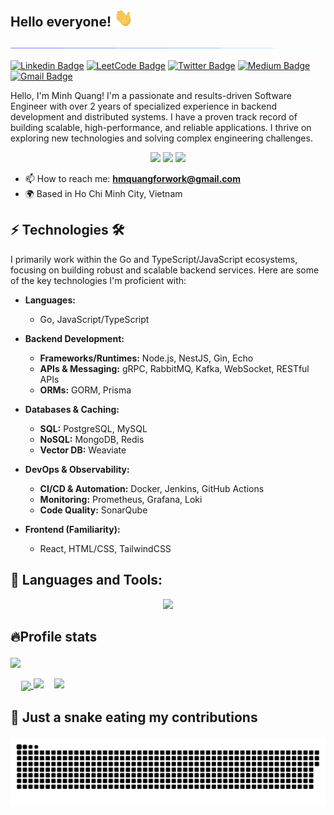 <h2> Hello everyone! <img src="https://raw.githubusercontent.com/ABSphreak/ABSphreak/master/gifs/Hi.gif" width="30px"></h2>
<a href="https://www.facebook.com/waang722"><img src="https://github.com/MLX15/MLX15/blob/master/a.gif"></a>

[![Linkedin Badge](https://img.shields.io/badge/-LinkedIn-blue?style=flat-square&logo=Linkedin&logoColor=white)](https://www.linkedin.com/in/waang) [![LeetCode Badge](https://img.shields.io/badge/-LeetCode-FFA116?style=flat-square&logo=LeetCode&logoColor=black)](https://leetcode.com/u/orgball2608/) [![Twitter Badge](https://img.shields.io/badge/-@Shellofk-1ca0f1?style=flat-square&labelColor=1ca0f1&logo=X&logoColor=white)](https://twitter.com/Shellofk) [![Medium Badge](https://img.shields.io/badge/-@Shellofk-03a57a?style=flat-square&labelColor=000000&logo=Medium)](https://medium.com/@Shellofk) [![Gmail Badge](https://img.shields.io/badge/-hmquangforwork@gmail.com-c14438?style=flat-square&logo=Gmail&logoColor=white)](mailto:hmquangforwork@gmail.com) 

Hello, I'm Minh Quang! I'm a passionate and results-driven Software Engineer with over 2 years of specialized experience in backend development and distributed systems. I have a proven track record of building scalable, high-performance, and reliable applications. I thrive on exploring new technologies and solving complex engineering challenges.

<p align="center">
  <img src="https://media3.giphy.com/media/SM3OPfKLXiuFSOvHhD/giphy.gif?cid=ecf05e47lpttlaj08drs9u35qwn73jsfeuz0bnoj7dt7rfpy&rid=giphy.gif&ct=s" width="170">
  <img src="https://media4.giphy.com/media/WUlplcMpOCEmTGBtBW/giphy.gif?cid=ecf05e47by0a2877muqydrspgxijdkwax9hgzw39o1c1tk9j&rid=giphy.gif&ct=s" width="180">
  <img src="https://media2.giphy.com/media/dWTi2yiBnSq1K2MkTE/giphy.gif?cid=ecf05e47by0a2877muqydrspgxijdkwax9hgzw39o1c1tk9j&rid=giphy.gif&ct=s" width="170">
</p>

- 📫 How to reach me: **hmquangforwork@gmail.com**
- 🌍 Based in Ho Chi Minh City, Vietnam

## ⚡ Technologies 🛠
I primarily work within the Go and TypeScript/JavaScript ecosystems, focusing on building robust and scalable backend services. Here are some of the key technologies I'm proficient with:

-   **Languages:**
    -   Go, JavaScript/TypeScript

-   **Backend Development:**
    -   **Frameworks/Runtimes:** Node.js, NestJS, Gin, Echo
    -   **APIs & Messaging:** gRPC, RabbitMQ, Kafka, WebSocket, RESTful APIs
    -   **ORMs:** GORM, Prisma

-   **Databases & Caching:**
    -   **SQL:** PostgreSQL, MySQL
    -   **NoSQL:** MongoDB, Redis
    -   **Vector DB:** Weaviate

-   **DevOps & Observability:**
    -   **CI/CD & Automation:** Docker, Jenkins, GitHub Actions
    -   **Monitoring:** Prometheus, Grafana, Loki
    -   **Code Quality:** SonarQube

-   **Frontend (Familiarity):**
    -   React, HTML/CSS, TailwindCSS

## 🎯 Languages and Tools:
<div align="center">
    <a href="https://skillicons.dev">
        <img src="https://skillicons.dev/icons?i=go,js,ts,nodejs,cpp,express,nest,mysql,postgres,redis,prisma,sequelize,rabbitmq,docker,prometheus,grafana,githubactions,jenkins,html,css,react,bootstrap,tailwind,git">
    </a>
</div>

## <p align="left">🔥Profile stats</p>
![](https://komarev.com/ghpvc/?username=orgball2608&label=PROFILE+VIEWS)
<br>
<div align="center">
<a href="#" title="orgball2608">
    <img width="315" align="center" src="https://github-readme-stats.vercel.app/api/top-langs/?username=orgball2608&hide=c%23,powershell,Mathematica,Ruby,Objective-C,Objective-C%2b%2b,Cuda&title_color=61dafb&text_color=ffffff&icon_color=61dafb&bg_color=20232a&langs_count=8&layout=compact&border_color=61dafb&hide_border=true" />
</a>
<a href="#" title="orgball2608">
    <img align="right" width="434" src="https://github-readme-stats.vercel.app/api?username=orgball2608&show_icons=true&theme=react&border_color=61dafb&hide_border=true" />
</a>
<a href="#" title="orgball2608">
    <img src ="https://github-readme-streak-stats.herokuapp.com?user=orgball2608&theme=darcula&&border_color=61dafb&hide_border=true&background=20232a">
</a>
</div>

## <p align="left">🐍 Just a snake eating my contributions</p>
<p align='center'>
<img src="https://github.com/MLX15/MLX15/blob/master/github-contribution-grid-snake.svg">
</p>


